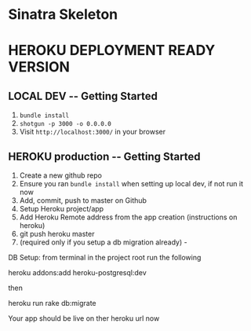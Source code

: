 Sinatra Skeleton
=============
HEROKU DEPLOYMENT READY VERSION
=============

## LOCAL DEV  -- Getting Started

1. `bundle install`
2. `shotgun -p 3000 -o 0.0.0.0`
3. Visit `http://localhost:3000/` in your browser


## HEROKU production -- Getting Started
1) Create a new github repo
2) Ensure you ran `bundle install` when setting up local dev, if not run it now
3) Add, commit, push to master on Github
4) Setup Heroku project/app
5) Add Heroku Remote address from the app creation (instructions on heroku)
6) git push heroku master
7) (required only if you setup a db migration already) - 

DB Setup:
from terminal in the project root run the following

heroku addons:add heroku-postgresql:dev

then

heroku run rake db:migrate

Your app should be live on ther heroku url now